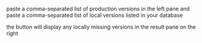 paste a comma-separated list of production versions in the left pane and paste a comma-separated list of local versions listed in your database

the button will display any locally missing versions in the result pane on the right